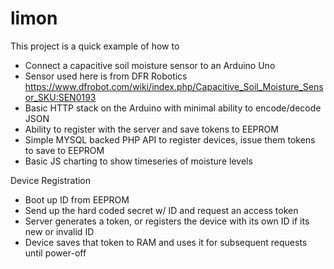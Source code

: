 # limon

This project is a quick example of how to
* Connect a capacitive soil moisture sensor to an Arduino Uno
* Sensor used here is from DFR Robotics https://www.dfrobot.com/wiki/index.php/Capacitive_Soil_Moisture_Sensor_SKU:SEN0193
* Basic HTTP stack on the Arduino with minimal ability to encode/decode JSON
* Ability to register with the server and save tokens to EEPROM
* Simple MYSQL backed PHP API to register devices, issue them tokens to save to EEPROM
* Basic JS charting to show timeseries of moisture levels

Device Registration
* Boot up ID from EEPROM
* Send up the hard coded secret w/ ID and request an access token
* Server generates a token, or registers the device with its own ID if its new or invalid ID
* Device saves that token to RAM and uses it for subsequent requests until power-off
